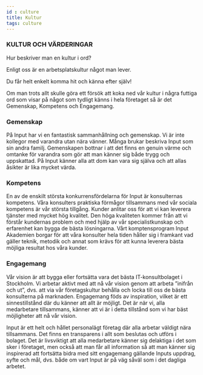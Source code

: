 ```yaml
---
id : culture
title: Kultur
tags: culture
---
```


### KULTUR OCH VÄRDERINGAR

Hur beskriver man en kultur i ord?

Enligt oss är en arbetsplatskultur något man lever.

Du får helt enkelt komma hit och känna efter själv!

Om man trots allt skulle göra ett försök att koka ned vår kultur i några futtiga ord som visar på något som tydligt känns i hela företaget så är det Gemenskap, Kompetens och Engagemang.

### Gemenskap
På Input har vi en fantastisk sammanhållning och gemenskap. Vi är inte kollegor med varandra utan nära vänner. Många brukar beskriva Input som sin andra familj. Gemenskapen bottnar i att det finns en genuin värme och omtanke för varandra som gör att man känner sig både trygg och uppskattad. På Input känner alla att dom kan vara sig själva och att allas åsikter är lika mycket värda.

### Kompetens
En av de enskilt största konkurrensfördelarna för Input är konsulternas kompetens. Våra konsulters praktiska förmågor tillsammans med vår sociala kompetens är vår största tillgång. Kunder anlitar oss för att vi kan leverera tjänster med mycket hög kvalitet. Den höga kvaliteten kommer från att vi förstår kundernas problem och med hjälp av vår specialistkunskap och erfarenhet kan bygga de bästa lösningarna. Vårt komptensprogram Input Akademien borgar för att våra konsulter hela tiden håller sig i framkant vad gäller teknik, metodik och annat som krävs för att kunna leverera bästa möjliga resultat hos våra kunder. 

### Engagemang
Vår vision är att bygga eller fortsätta vara det bästa IT-konsultbolaget i Stockholm. Vi arbetar aktivt med att nå vår vision genom att arbeta ”inifrån och ut”, dvs. att via vår företagskultur behålla och locka till oss de bästa konsulterna på marknaden. Engagemang föds av inspiration, vilket är ett sinnestillstånd där du känner att allt är möjligt. Det är när vi, alla medarbetare tillsammans, känner att vi är i detta tillstånd som vi har bäst möjligheter att nå vår vision. 

Input är ett helt och hållet personalägt företag där alla arbetar väldigt nära tillsammans. Det finns en transparens i allt som beslutas och utförs i bolaget. Det är livsviktigt att alla medarbetare känner sig delaktiga i det som sker i företaget, men också att man får all information så att man känner sig inspirerad att fortsätta bidra med sitt engagemang gällande Inputs uppdrag, syfte och mål, dvs. både om vart Input är på väg såväl som i det dagliga arbetet.


